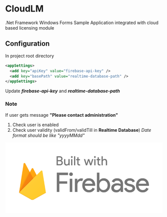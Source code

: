 # CloudLM
.Net Framework Windows Forms Sample Application integrated with cloud based licensing module

## Configuration
In project root directory 

```XML
<appSettings>
  <add key="apiKey" value="firebase-api-key" />
  <add key="basePath" value="realtime-database-path" />
</appSettings>
```
Update _**firebase-api-key**_ and _**realtime-database-path**_

### Note
If user gets message **"Please contact administration"**
1. Check user is enabled
2. Check user validity (validFrom/validTill in **Realtime Database**) _Date format should be like "yyyyMMdd"_

![Built with Firebase](https://github.com/itsalfredakku/CloudLM/raw/master/CloudLM/logo-built_white.png)

